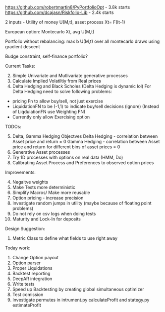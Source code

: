 https://github.com/robertmartin8/PyPortfolioOpt - 3.8k starts
https://github.com/dcajasn/Riskfolio-Lib - 2.4k starts

2 inputs -
Utility of money U(M,t),
asset process Xt= F(It-1)

European option:
Montecarlo Xt, avg U(M,t)

Portfolio without rebalancing:
max b U(M,t) over all montecarlo draws using gradient descent

Budge constraint, self-finance portfolio?

Current Tasks:

2. Simple Univariate and Mutlivariate generative processes
3. Calculate Implied Volatiltiy from Real prices
4. Delta Hedging and Black Scholes (Delta Hedging is dynamic lol)
   For Delta Hedging need to solve following problems:

- pricing Fn to allow buy/sell, not just exercise
- LiquidationFN to be (-1,1) to indicate buy/sell decisions (ignore)
  (Instead of LiqduiationFN use Weighting FN)
- Currently only allow Exercising option

TODOs:

5. Delta, Gamma Hedging Objectves
   Delta Hedging - correlation between Asset price and return = 0
   Gamma Hedging - correlation between Asset price and return for different bins of asset prices = 0
6. Generative Asset processes
7. Try 1D processes with options on real data (HMM, Do)
8. Calibrating Asset Process and Preferences to observed option prices

Improvements:

4. Negaitve weights
5. Make Tests more deterministic
6. Simplify Macros/ Make more reusable
7. Option pricing - increase precision
8. Investigate random jumps in utility (maybe because of floating point problems)
9. Do not rely on csv logs when doing tests
10. Maturity and Lock-In for deposits

Design Suggestion:

1. Metric Class to define what fields to use right away

Today work:

1. Change Option payout
2. Option parser
3. Proper Liquidations
4. Backtest reporting
5. DeepAR integration
6. Write tests
7. Speed up Backtesting by creating global simultaneous optimizer
8. Test comission
9. Investigate permutes in intrument.py calculateProfit and stategy.py estimateProfit
